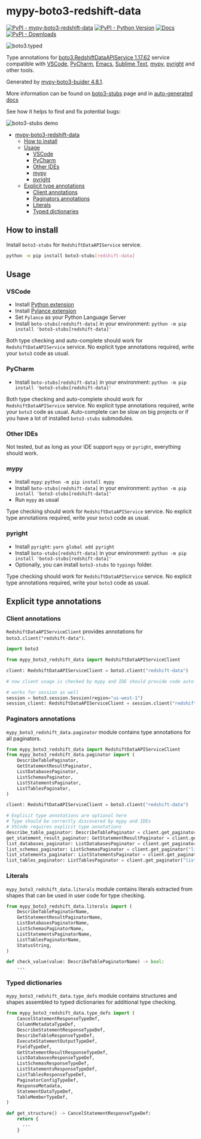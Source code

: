# mypy-boto3-redshift-data

[![PyPI - mypy-boto3-redshift-data](https://img.shields.io/pypi/v/mypy-boto3-redshift-data.svg?color=blue)](https://pypi.org/project/mypy-boto3-redshift-data)
[![PyPI - Python Version](https://img.shields.io/pypi/pyversions/mypy-boto3-redshift-data.svg?color=blue)](https://pypi.org/project/mypy-boto3-redshift-data)
[![Docs](https://img.shields.io/readthedocs/mypy-boto3-builder.svg?color=blue)](https://mypy-boto3-builder.readthedocs.io/)
[![PyPI - Downloads](https://img.shields.io/pypi/dw/mypy-boto3-redshift-data?color=blue)](https://pypistats.org/packages/mypy-boto3-redshift-data)

![boto3.typed](https://github.com/vemel/mypy_boto3_builder/raw/master/logo.png)

Type annotations for
[boto3.RedshiftDataAPIService 1.17.62](https://boto3.amazonaws.com/v1/documentation/api/1.17.62/reference/services/redshift-data.html#RedshiftDataAPIService) service
compatible with
[VSCode](https://code.visualstudio.com/),
[PyCharm](https://www.jetbrains.com/pycharm/),
[Emacs](https://www.gnu.org/software/emacs/),
[Sublime Text](https://www.sublimetext.com/),
[mypy](https://github.com/python/mypy),
[pyright](https://github.com/microsoft/pyright)
and other tools.

Generated by [mypy-boto3-buider 4.8.1](https://github.com/vemel/mypy_boto3_builder).

More information can be found on [boto3-stubs](https://pypi.org/project/boto3-stubs/) page and in
[auto-generated docs](https://github.com/vemel/mypy_boto3_builder/service_docs/mypy_boto3_redshift_data/README.md)

See how it helps to find and fix potential bugs:

![boto3-stubs demo](https://github.com/vemel/mypy_boto3_builder/raw/master/demo.gif)

- [mypy-boto3-redshift-data](#mypy-boto3-redshift-data)
  - [How to install](#how-to-install)
  - [Usage](#usage)
    - [VSCode](#vscode)
    - [PyCharm](#pycharm)
    - [Other IDEs](#other-ides)
    - [mypy](#mypy)
    - [pyright](#pyright)
  - [Explicit type annotations](#explicit-type-annotations)
    - [Client annotations](#client-annotations)
    - [Paginators annotations](#paginators-annotations)
    - [Literals](#literals)
    - [Typed dictionaries](#typed-dictionaries)

## How to install

Install `boto3-stubs` for `RedshiftDataAPIService` service.

```bash
python -m pip install boto3-stubs[redshift-data]
```

## Usage

### VSCode

- Install [Python extension](https://marketplace.visualstudio.com/items?itemName=ms-python.python)
- Install [Pylance extension](https://marketplace.visualstudio.com/items?itemName=ms-python.vscode-pylance)
- Set `Pylance` as your Python Language Server
- Install `boto-stubs[redshift-data]` in your environment: `python -m pip install 'boto3-stubs[redshift-data]'`

Both type checking and auto-complete should work for `RedshiftDataAPIService` service.
No explicit type annotations required, write your `boto3` code as usual.

### PyCharm

- Install `boto-stubs[redshift-data]` in your environment: `python -m pip install 'boto3-stubs[redshift-data]'`

Both type checking and auto-complete should work for `RedshiftDataAPIService` service.
No explicit type annotations required, write your `boto3` code as usual.
Auto-complete can be slow on big projects or if you have a lot of installed `boto3-stubs` submodules.

### Other IDEs

Not tested, but as long as your IDE support `mypy` or `pyright`, everything should work.

### mypy

- Install `mypy`: `python -m pip install mypy`
- Install `boto-stubs[redshift-data]` in your environment: `python -m pip install 'boto3-stubs[redshift-data]'`
- Run `mypy` as usual

Type checking should work for `RedshiftDataAPIService` service.
No explicit type annotations required, write your `boto3` code as usual.

### pyright

- Install `pyright`: `yarn global add pyright`
- Install `boto-stubs[redshift-data]` in your environment: `python -m pip install 'boto3-stubs[redshift-data]'`
- Optionally, you can install `boto3-stubs` to `typings` folder.

Type checking should work for `RedshiftDataAPIService` service.
No explicit type annotations required, write your `boto3` code as usual.

## Explicit type annotations

### Client annotations

`RedshiftDataAPIServiceClient` provides annotations for `boto3.client("redshift-data")`.

```python
import boto3

from mypy_boto3_redshift_data import RedshiftDataAPIServiceClient

client: RedshiftDataAPIServiceClient = boto3.client("redshift-data")

# now client usage is checked by mypy and IDE should provide code auto-complete

# works for session as well
session = boto3.session.Session(region="us-west-1")
session_client: RedshiftDataAPIServiceClient = session.client("redshift-data")
```

### Paginators annotations

`mypy_boto3_redshift_data.paginator` module contains type annotations for all paginators.

```python
from mypy_boto3_redshift_data import RedshiftDataAPIServiceClient
from mypy_boto3_redshift_data.paginator import (
    DescribeTablePaginator,
    GetStatementResultPaginator,
    ListDatabasesPaginator,
    ListSchemasPaginator,
    ListStatementsPaginator,
    ListTablesPaginator,
)

client: RedshiftDataAPIServiceClient = boto3.client("redshift-data")

# Explicit type annotations are optional here
# Type should be correctly discovered by mypy and IDEs
# VSCode requires explicit type annotations
describe_table_paginator: DescribeTablePaginator = client.get_paginator("describe_table")
get_statement_result_paginator: GetStatementResultPaginator = client.get_paginator("get_statement_result")
list_databases_paginator: ListDatabasesPaginator = client.get_paginator("list_databases")
list_schemas_paginator: ListSchemasPaginator = client.get_paginator("list_schemas")
list_statements_paginator: ListStatementsPaginator = client.get_paginator("list_statements")
list_tables_paginator: ListTablesPaginator = client.get_paginator("list_tables")
```







### Literals

`mypy_boto3_redshift_data.literals` module contains literals extracted from shapes
that can be used in user code for type checking.

```python
from mypy_boto3_redshift_data.literals import (
    DescribeTablePaginatorName,
    GetStatementResultPaginatorName,
    ListDatabasesPaginatorName,
    ListSchemasPaginatorName,
    ListStatementsPaginatorName,
    ListTablesPaginatorName,
    StatusString,
)

def check_value(value: DescribeTablePaginatorName) -> bool:
    ...
```



### Typed dictionaries

`mypy_boto3_redshift_data.type_defs` module contains structures and shapes assembled
to typed dictionaries for additional type checking.

```python
from mypy_boto3_redshift_data.type_defs import (
    CancelStatementResponseTypeDef,
    ColumnMetadataTypeDef,
    DescribeStatementResponseTypeDef,
    DescribeTableResponseTypeDef,
    ExecuteStatementOutputTypeDef,
    FieldTypeDef,
    GetStatementResultResponseTypeDef,
    ListDatabasesResponseTypeDef,
    ListSchemasResponseTypeDef,
    ListStatementsResponseTypeDef,
    ListTablesResponseTypeDef,
    PaginatorConfigTypeDef,
    ResponseMetadata,
    StatementDataTypeDef,
    TableMemberTypeDef,
)

def get_structure() -> CancelStatementResponseTypeDef:
    return {
      ...
    }
```
